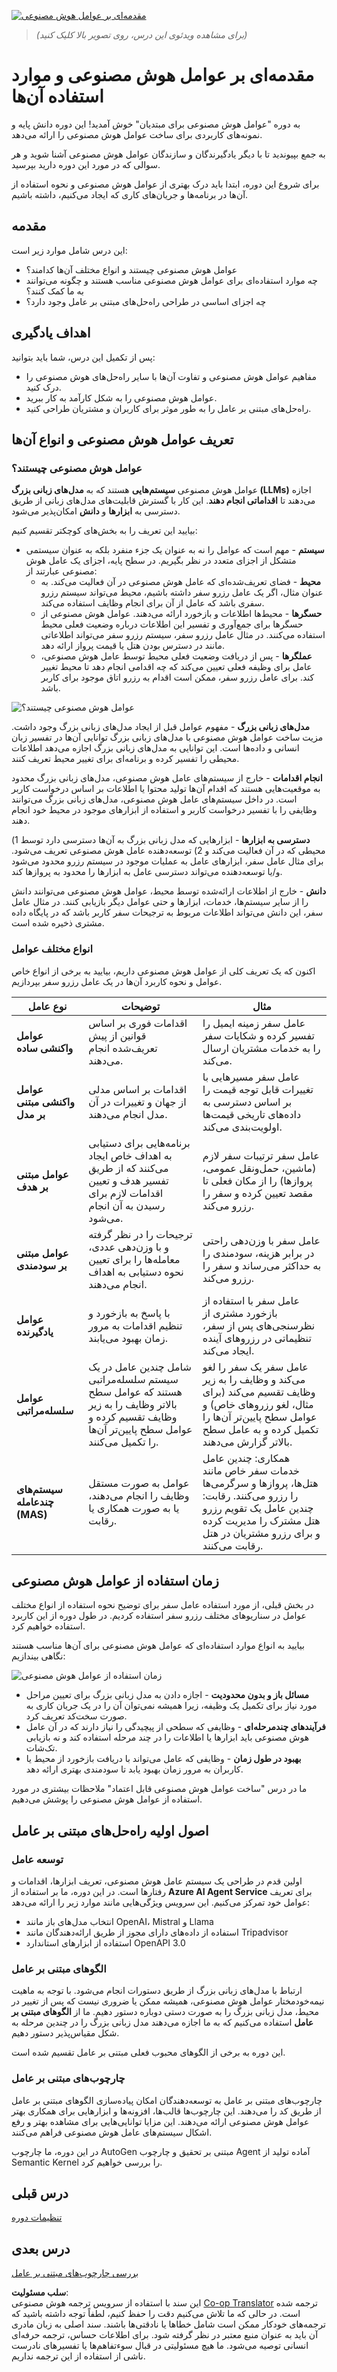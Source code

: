<!--
CO_OP_TRANSLATOR_METADATA:
{
  "original_hash": "233e7a18025a27eae95b653e9b5b5aa5",
  "translation_date": "2025-03-28T09:14:42+00:00",
  "source_file": "01-intro-to-ai-agents\\README.md",
  "language_code": "fa"
}
-->
[![مقدمه‌ای بر عوامل هوش مصنوعی](../../../translated_images/lesson-1-thumbnail.062500b037054b99431a123879d8c1f55899d942cfc286f105e8c5ce417fe51e.fa.png)](https://youtu.be/3zgm60bXmQk?si=QA4CW2-cmul5kk3D)

> _(برای مشاهده ویدئوی این درس، روی تصویر بالا کلیک کنید)_

# مقدمه‌ای بر عوامل هوش مصنوعی و موارد استفاده آن‌ها

به دوره "عوامل هوش مصنوعی برای مبتدیان" خوش آمدید! این دوره دانش پایه و نمونه‌های کاربردی برای ساخت عوامل هوش مصنوعی را ارائه می‌دهد.

به جمع بپیوندید تا با دیگر یادگیرندگان و سازندگان عوامل هوش مصنوعی آشنا شوید و هر سوالی که در مورد این دوره دارید بپرسید.

برای شروع این دوره، ابتدا باید درک بهتری از عوامل هوش مصنوعی و نحوه استفاده از آن‌ها در برنامه‌ها و جریان‌های کاری که ایجاد می‌کنیم، داشته باشیم.

## مقدمه

این درس شامل موارد زیر است:

- عوامل هوش مصنوعی چیستند و انواع مختلف آن‌ها کدامند؟
- چه موارد استفاده‌ای برای عوامل هوش مصنوعی مناسب هستند و چگونه می‌توانند به ما کمک کنند؟
- چه اجزای اساسی در طراحی راه‌حل‌های مبتنی بر عامل وجود دارد؟

## اهداف یادگیری
پس از تکمیل این درس، شما باید بتوانید:

- مفاهیم عوامل هوش مصنوعی و تفاوت آن‌ها با سایر راه‌حل‌های هوش مصنوعی را درک کنید.
- عوامل هوش مصنوعی را به شکل کارآمد به کار ببرید.
- راه‌حل‌های مبتنی بر عامل را به طور موثر برای کاربران و مشتریان طراحی کنید.

## تعریف عوامل هوش مصنوعی و انواع آن‌ها

### عوامل هوش مصنوعی چیستند؟

عوامل هوش مصنوعی **سیستم‌هایی** هستند که به **مدل‌های زبانی بزرگ (LLMs)** اجازه می‌دهند تا **اقداماتی انجام دهند**. این کار با گسترش قابلیت‌های مدل‌های زبانی از طریق دسترسی به **ابزارها** و **دانش** امکان‌پذیر می‌شود.

بیایید این تعریف را به بخش‌های کوچکتر تقسیم کنیم:

- **سیستم** - مهم است که عوامل را نه به عنوان یک جزء منفرد بلکه به عنوان سیستمی متشکل از اجزای متعدد در نظر بگیریم. در سطح پایه، اجزای یک عامل هوش مصنوعی عبارتند از:
  - **محیط** - فضای تعریف‌شده‌ای که عامل هوش مصنوعی در آن فعالیت می‌کند. به عنوان مثال، اگر یک عامل رزرو سفر داشته باشیم، محیط می‌تواند سیستم رزرو سفری باشد که عامل از آن برای انجام وظایف استفاده می‌کند.
  - **حسگرها** - محیط‌ها اطلاعات و بازخورد ارائه می‌دهند. عوامل هوش مصنوعی از حسگرها برای جمع‌آوری و تفسیر این اطلاعات درباره وضعیت فعلی محیط استفاده می‌کنند. در مثال عامل رزرو سفر، سیستم رزرو سفر می‌تواند اطلاعاتی مانند در دسترس بودن هتل یا قیمت پرواز ارائه دهد.
  - **عملگرها** - پس از دریافت وضعیت فعلی محیط توسط عامل هوش مصنوعی، عامل برای وظیفه فعلی تعیین می‌کند که چه اقدامی انجام دهد تا محیط تغییر کند. برای عامل رزرو سفر، ممکن است اقدام به رزرو اتاق موجود برای کاربر باشد.

![عوامل هوش مصنوعی چیستند؟](../../../translated_images/what-are-ai-agents.125520f55950b252a429b04a9f41e0152d4dafa1f1bd9081f4f574631acb759e.fa.png)

**مدل‌های زبانی بزرگ** - مفهوم عوامل قبل از ایجاد مدل‌های زبانی بزرگ وجود داشت. مزیت ساخت عوامل هوش مصنوعی با مدل‌های زبانی بزرگ توانایی آن‌ها در تفسیر زبان انسانی و داده‌ها است. این توانایی به مدل‌های زبانی بزرگ اجازه می‌دهد اطلاعات محیطی را تفسیر کرده و برنامه‌ای برای تغییر محیط تعریف کنند.

**انجام اقدامات** - خارج از سیستم‌های عامل هوش مصنوعی، مدل‌های زبانی بزرگ محدود به موقعیت‌هایی هستند که اقدام آن‌ها تولید محتوا یا اطلاعات بر اساس درخواست کاربر است. در داخل سیستم‌های عامل هوش مصنوعی، مدل‌های زبانی بزرگ می‌توانند وظایفی را با تفسیر درخواست کاربر و استفاده از ابزارهای موجود در محیط خود انجام دهند.

**دسترسی به ابزارها** - ابزارهایی که مدل زبانی بزرگ به آن‌ها دسترسی دارد توسط 1) محیطی که در آن فعالیت می‌کند و 2) توسعه‌دهنده عامل هوش مصنوعی تعریف می‌شود. برای مثال عامل سفر، ابزارهای عامل به عملیات موجود در سیستم رزرو محدود می‌شود و/یا توسعه‌دهنده می‌تواند دسترسی عامل به ابزارها را محدود به پروازها کند.

**دانش** - خارج از اطلاعات ارائه‌شده توسط محیط، عوامل هوش مصنوعی می‌توانند دانش را از سایر سیستم‌ها، خدمات، ابزارها و حتی عوامل دیگر بازیابی کنند. در مثال عامل سفر، این دانش می‌تواند اطلاعات مربوط به ترجیحات سفر کاربر باشد که در پایگاه داده مشتری ذخیره شده است.

### انواع مختلف عوامل

اکنون که یک تعریف کلی از عوامل هوش مصنوعی داریم، بیایید به برخی از انواع خاص عوامل و نحوه کاربرد آن‌ها در یک عامل رزرو سفر بپردازیم.

| **نوع عامل**                   | **توضیحات**                                                                                                                  | **مثال**                                                                                                                                                                                                                     |
| ----------------------------- | -------------------------------------------------------------------------------------------------------------------------- | ----------------------------------------------------------------------------------------------------------------------------------------------------------------------------------------------------------------------------- |
| **عوامل واکنشی ساده**         | اقدامات فوری بر اساس قوانین از پیش تعریف‌شده انجام می‌دهند.                                                                 | عامل سفر زمینه ایمیل را تفسیر کرده و شکایات سفر را به خدمات مشتریان ارسال می‌کند.                                                                                                                                           |
| **عوامل واکنشی مبتنی بر مدل** | اقدامات بر اساس مدلی از جهان و تغییرات در آن مدل انجام می‌دهند.                                                              | عامل سفر مسیرهایی با تغییرات قابل توجه قیمت را بر اساس دسترسی به داده‌های تاریخی قیمت‌ها اولویت‌بندی می‌کند.                                                                                                                 |
| **عوامل مبتنی بر هدف**        | برنامه‌هایی برای دستیابی به اهداف خاص ایجاد می‌کنند که از طریق تفسیر هدف و تعیین اقدامات لازم برای رسیدن به آن انجام می‌شود. | عامل سفر ترتیبات سفر لازم (ماشین، حمل‌ونقل عمومی، پروازها) را از مکان فعلی تا مقصد تعیین کرده و سفر را رزرو می‌کند.                                                                                                         |
| **عوامل مبتنی بر سودمندی**    | ترجیحات را در نظر گرفته و با وزن‌دهی عددی، معامله‌ها را برای تعیین نحوه دستیابی به اهداف انجام می‌دهند.                     | عامل سفر با وزن‌دهی راحتی در برابر هزینه، سودمندی را به حداکثر می‌رساند و سفر را رزرو می‌کند.                                                                                                                                |
| **عوامل یادگیرنده**           | با پاسخ به بازخورد و تنظیم اقدامات به مرور زمان بهبود می‌یابند.                                                             | عامل سفر با استفاده از بازخورد مشتری از نظرسنجی‌های پس از سفر، تنظیماتی در رزروهای آینده ایجاد می‌کند.                                                                                                                      |
| **عوامل سلسله‌مراتبی**        | شامل چندین عامل در یک سیستم سلسله‌مراتبی هستند که عوامل سطح بالاتر وظایف را به زیر وظایف تقسیم کرده و عوامل سطح پایین‌تر آن‌ها را تکمیل می‌کنند. | عامل سفر یک سفر را لغو می‌کند و وظایف را به زیر وظایف تقسیم می‌کند (برای مثال، لغو رزروهای خاص) و عوامل سطح پایین‌تر آن‌ها را تکمیل کرده و به عامل سطح بالاتر گزارش می‌دهند.                                                  |
| **سیستم‌های چندعامله (MAS)** | عوامل به صورت مستقل وظایف را انجام می‌دهند، یا به صورت همکاری یا رقابت.                                                      | همکاری: چندین عامل خدمات سفر خاص مانند هتل‌ها، پروازها و سرگرمی‌ها را رزرو می‌کنند. رقابت: چندین عامل یک تقویم رزرو هتل مشترک را مدیریت کرده و برای رزرو مشتریان در هتل رقابت می‌کنند.                                          |

## زمان استفاده از عوامل هوش مصنوعی

در بخش قبلی، از مورد استفاده عامل سفر برای توضیح نحوه استفاده از انواع مختلف عوامل در سناریوهای مختلف رزرو سفر استفاده کردیم. در طول دوره از این کاربرد استفاده خواهیم کرد.

بیایید به انواع موارد استفاده‌ای که عوامل هوش مصنوعی برای آن‌ها مناسب هستند نگاهی بیندازیم:

![زمان استفاده از عوامل هوش مصنوعی](../../../translated_images/when-to-use-ai-agents.912b9a02e9e0e2af45a3e24faa4e912e334ec23f21f0cf5cb040b7e899b09cd0.fa.png)

- **مسائل باز و بدون محدودیت** - اجازه دادن به مدل زبانی بزرگ برای تعیین مراحل مورد نیاز برای تکمیل یک وظیفه، زیرا همیشه نمی‌توان آن را در یک جریان کاری به صورت سخت‌کد تعریف کرد.
- **فرآیندهای چندمرحله‌ای** - وظایفی که سطحی از پیچیدگی را نیاز دارند که در آن عامل هوش مصنوعی باید ابزارها یا اطلاعات را در چند مرحله استفاده کند و نه بازیابی تک‌شات.  
- **بهبود در طول زمان** - وظایفی که عامل می‌تواند با دریافت بازخورد از محیط یا کاربران به مرور زمان بهبود یابد تا سودمندی بهتری ارائه دهد.

ما در درس "ساخت عوامل هوش مصنوعی قابل اعتماد" ملاحظات بیشتری در مورد استفاده از عوامل هوش مصنوعی را پوشش می‌دهیم.

## اصول اولیه راه‌حل‌های مبتنی بر عامل

### توسعه عامل

اولین قدم در طراحی یک سیستم عامل هوش مصنوعی، تعریف ابزارها، اقدامات و رفتارها است. در این دوره، ما بر استفاده از **Azure AI Agent Service** برای تعریف عوامل خود تمرکز می‌کنیم. این سرویس ویژگی‌هایی مانند موارد زیر را ارائه می‌دهد:

- انتخاب مدل‌های باز مانند OpenAI، Mistral و Llama
- استفاده از داده‌های دارای مجوز از طریق ارائه‌دهندگان مانند Tripadvisor
- استفاده از ابزارهای استاندارد OpenAPI 3.0

### الگوهای مبتنی بر عامل

ارتباط با مدل‌های زبانی بزرگ از طریق دستورات انجام می‌شود. با توجه به ماهیت نیمه‌خودمختار عوامل هوش مصنوعی، همیشه ممکن یا ضروری نیست که پس از تغییر در محیط، مدل زبانی بزرگ را به صورت دستی دوباره دستور دهیم. ما از **الگوهای مبتنی بر عامل** استفاده می‌کنیم که به ما اجازه می‌دهند مدل زبانی بزرگ را در چندین مرحله به شکل مقیاس‌پذیر دستور دهیم.

این دوره به برخی از الگوهای محبوب فعلی مبتنی بر عامل تقسیم شده است.

### چارچوب‌های مبتنی بر عامل

چارچوب‌های مبتنی بر عامل به توسعه‌دهندگان امکان پیاده‌سازی الگوهای مبتنی بر عامل از طریق کد را می‌دهند. این چارچوب‌ها قالب‌ها، افزونه‌ها و ابزارهایی برای همکاری بهتر عوامل هوش مصنوعی ارائه می‌دهند. این مزایا توانایی‌هایی برای مشاهده بهتر و رفع اشکال سیستم‌های عامل هوش مصنوعی فراهم می‌کنند.

در این دوره، ما چارچوب AutoGen مبتنی بر تحقیق و چارچوب Agent آماده تولید از Semantic Kernel را بررسی خواهیم کرد.

## درس قبلی

[تنظیمات دوره](../00-course-setup/README.md)

## درس بعدی

[بررسی چارچوب‌های مبتنی بر عامل](../02-explore-agentic-frameworks/README.md)

**سلب مسئولیت**:  
این سند با استفاده از سرویس ترجمه هوش مصنوعی [Co-op Translator](https://github.com/Azure/co-op-translator) ترجمه شده است. در حالی که ما تلاش می‌کنیم دقت را حفظ کنیم، لطفاً توجه داشته باشید که ترجمه‌های خودکار ممکن است شامل خطاها یا نادقتی‌ها باشند. سند اصلی به زبان مادری آن باید به عنوان منبع معتبر در نظر گرفته شود. برای اطلاعات حساس، ترجمه حرفه‌ای انسانی توصیه می‌شود. ما هیچ مسئولیتی در قبال سوءتفاهم‌ها یا تفسیرهای نادرست ناشی از استفاده از این ترجمه نداریم.